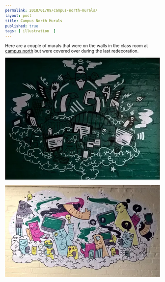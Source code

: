 ```yaml
---
permalink: 2018/01/09/campus-north-murals/
layout: post
title: Campus North Murals
published: true
tags: [ illustration  ]
---
```


Here are a couple of murals that were on the walls in the class room at <a href="http://campusnorth.co.uk/">campus north</a> 
but were covered over during the last redecoration. 

![first](/img/posts/campus-north-murals/campus-north-mural-1.webp)


![second](/img/posts/campus-north-murals/campus-north-mural-2.webp)

